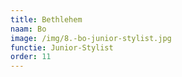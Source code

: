 ```yaml
---
title: Bethlehem
naam: Bo
image: /img/8.-bo-junior-stylist.jpg
functie: Junior-Stylist
order: 11
---
```

